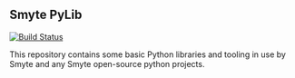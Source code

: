 ## Smyte PyLib

[![Build Status](https://travis-ci.org/smyte/smyte_pylib.svg?branch=master)](https://travis-ci.org/smyte/smyte_pylib)

This repository contains some basic Python libraries and tooling in use by
Smyte and any Smyte open-source python projects.
